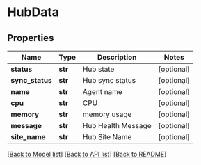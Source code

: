# HubData

## Properties
Name | Type | Description | Notes
------------ | ------------- | ------------- | -------------
**status** | **str** | Hub state | [optional] 
**sync_status** | **str** | Hub sync status | [optional] 
**name** | **str** | Agent name | [optional] 
**cpu** | **str** | CPU | [optional] 
**memory** | **str** | memory usage | [optional] 
**message** | **str** | Hub Health Message | [optional] 
**site_name** | **str** | Hub Site Name | [optional] 

[[Back to Model list]](../README.md#documentation-for-models) [[Back to API list]](../README.md#documentation-for-api-endpoints) [[Back to README]](../README.md)

